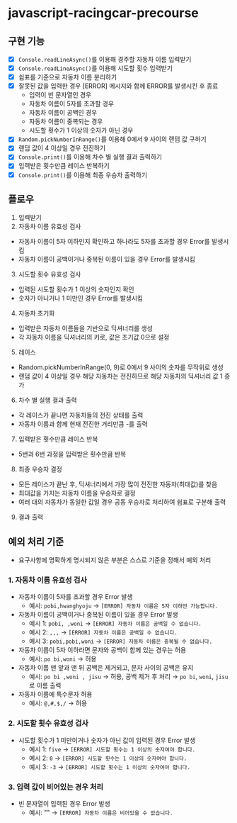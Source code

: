 # javascript-racingcar-precourse

## 구현 기능

- [x] `Console.readLineAsync()`를 이용해 경주할 자동차 이름 입력받기
- [x] `Console.readLineAsync()`를 이용해 시도할 횟수 입력받기
- [x] 쉼표를 기준으로 자동차 이름 분리하기
- [x] 잘못된 값을 입력한 경우 [ERROR] 메시지와 함께 ERROR를 발생시킨 후 종료
  - 입력이 빈 문자열인 경우
  - 자동차 이름이 5자를 초과할 경우
  - 자동차 이름이 공백인 경우
  - 자동차 이름이 중복되는 경우
  - 시도할 횟수가 1 이상의 숫자가 아닌 경우
- [x] `Random.pickNumberInRange()`를 이용해 0에서 9 사이의 랜덤 값 구하기
- [x] 랜덤 값이 4 이상일 경우 전진하기
- [x] `Console.print()`를 이용해 차수 별 실행 결과 출력하기
- [x] 입력받은 횟수만큼 레이스 반복하기
- [x] `Console.print()`를 이용해 최종 우승자 출력하기

## 플로우

1. 입력받기
2. 자동차 이름 유효성 검사

- 자동차 이름이 5자 이하인지 확인하고 하나라도 5자를 초과할 경우 Error를 발생시킴
- 자동차 이름이 공백이거나 중복된 이름이 있을 경우 Error를 발생시킴

3. 시도할 횟수 유효성 검사

- 입력된 시도할 횟수가 1 이상의 숫자인지 확인
- 숫자가 아니거나 1 미만인 경우 Error를 발생시킴

4. 자동차 초기화

- 입력받은 자동차 이름들을 기반으로 딕셔너리를 생성
- 각 자동차 이름을 딕셔너리의 키로, 값은 초기값 0으로 설정

5. 레이스

- Random.pickNumberInRange(0, 9)로 0에서 9 사이의 숫자를 무작위로 생성
- 랜덤 값이 4 이상일 경우 해당 자동차는 전진하므로 해당 자동차의 딕셔너리 값 1 증가

6. 차수 별 실행 결과 출력

- 각 레이스가 끝나면 자동차들의 전진 상태를 출력
- 자동차 이름과 함께 현재 전진한 거리만큼 -를 출력

7. 입력받은 횟수만큼 레이스 반복

- 5번과 6번 과정을 입력받은 횟수만큼 반복

8. 최종 우승자 결정

- 모든 레이스가 끝난 후, 딕셔너리에서 가장 많이 전진한 자동차(최대값)를 찾음
- 최대값을 가지는 자동차 이름을 우승자로 결정
- 여러 대의 자동차가 동일한 값일 경우 공동 우승자로 처리하여 쉼표로 구분해 출력

9. 결과 출력

## 예외 처리 기준

- 요구사항에 명확하게 명시되지 않은 부분은 스스로 기준을 정해서 예외 처리

### 1. 자동차 이름 유효성 검사

- 자동차 이름이 5자를 초과할 경우 Error 발생
  - 예시: `pobi,hwanghyoju` → `[ERROR] 자동차 이름은 5자 이하만 가능합니다.`
- 자동차 이름이 공백이거나 중복된 이름이 있을 경우 Error 발생
  - 예시 1: `pobi, ,woni` → `[ERROR] 자동차 이름은 공백일 수 없습니다.`
  - 예시 2: `,,,` → `[ERROR] 자동차 이름은 공백일 수 없습니다.`
  - 예시 3: `pobi,pobi,woni` → `[ERROR] 자동차 이름은 중복될 수 없습니다.`
- 자동차 이름이 5자 이하라면 문자와 공백이 함께 있는 경우는 허용
  - 예시: `po bi,woni` → 허용
- 자동차 이름 맨 앞과 맨 뒤 공백은 제거되고, 문자 사이의 공백은 유지
  - 예시: `po bi ,woni , jisu` → 허용, 공백 제거 후 처리 → `po bi`, `woni`, `jisu`로 이름 출력
- 자동차 이름에 특수문자 허용
  - 예시: `@,#,$,/` → 허용

### 2. 시도할 횟수 유효성 검사

- 시도할 횟수가 1 미만이거나 숫자가 아닌 값이 입력된 경우 Error 발생
  - 예시 1: `five` → `[ERROR] 시도할 횟수는 1 이상의 숫자여야 합니다.`
  - 예시 2: `0` → `[ERROR] 시도할 횟수는 1 이상의 숫자여야 합니다.`
  - 예시 3: `-3` → `[ERROR] 시도할 횟수는 1 이상의 숫자여야 합니다.`

### 3. 입력 값이 비어있는 경우 처리

- 빈 문자열이 입력된 경우 Error 발생
  - 예시: "" → `[ERROR] 자동차 이름은 비어있을 수 없습니다.`
